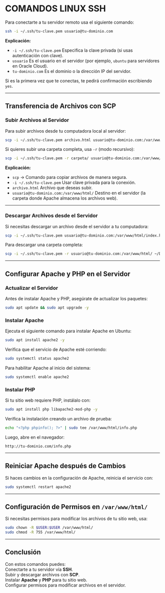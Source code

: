 # COMANDOS LINUX SSH

Para conectarte a tu servidor remoto usa el siguiente comando:  

```bash
ssh -i ~/.ssh/tu-clave.pem usuario@tu-dominio.com
```

 **Explicación:**  
- `-i ~/.ssh/tu-clave.pem`  Especifica la clave privada (si usas autenticación con clave).  
- `usuario`  Es el usuario en el servidor (por ejemplo, `ubuntu` para servidores en Oracle Cloud).  
- `tu-dominio.com`  Es el dominio o la dirección IP del servidor.  

Si es la primera vez que te conectas, te pedirá confirmación escribiendo `yes`.  

---

##  Transferencia de Archivos con SCP  

###  Subir Archivos al Servidor  

Para subir archivos desde tu computadora local al servidor:  

```bash
scp -i ~/.ssh/tu-clave.pem archivo.html usuario@tu-dominio.com:/var/www/html/
```

Si quieres subir una carpeta completa, usa `-r` (modo recursivo):  

```bash
scp -i ~/.ssh/tu-clave.pem -r carpeta/ usuario@tu-dominio.com:/var/www/html/
```

 **Explicación:**  
- `scp` → Comando para copiar archivos de manera segura.  
- `-i ~/.ssh/tu-clave.pem` Usar clave privada para la conexión.  
- `archivo.html` Archivo que deseas subir.  
- `usuario@tu-dominio.com:/var/www/html/`  Destino en el servidor (la carpeta donde Apache almacena los archivos web).  

---

###  Descargar Archivos desde el Servidor  

Si necesitas descargar un archivo desde el servidor a tu computadora:  

```bash
scp -i ~/.ssh/tu-clave.pem usuario@tu-dominio.com:/var/www/html/index.html ~/Descargas/
```

Para descargar una carpeta completa:  

```bash
scp -i ~/.ssh/tu-clave.pem -r usuario@tu-dominio.com:/var/www/html/ ~/Descargas/
```

---

## Configurar Apache y PHP en el Servidor  

### Actualizar el Servidor  

Antes de instalar Apache y PHP, asegúrate de actualizar los paquetes:  

```bash
sudo apt update && sudo apt upgrade -y
```

###  Instalar Apache  

Ejecuta el siguiente comando para instalar Apache en Ubuntu:  

```bash
sudo apt install apache2 -y
```

Verifica que el servicio de Apache esté corriendo:  

```bash
sudo systemctl status apache2
```

Para habilitar Apache al inicio del sistema:  

```bash
sudo systemctl enable apache2
```

###  Instalar PHP  

Si tu sitio web requiere PHP, instálalo con:  

```bash
sudo apt install php libapache2-mod-php -y
```

Verifica la instalación creando un archivo de prueba:  

```bash
echo "<?php phpinfo(); ?>" | sudo tee /var/www/html/info.php
```

Luego, abre en el navegador:  

```
http://tu-dominio.com/info.php
```

---

##  Reiniciar Apache después de Cambios  

Si haces cambios en la configuración de Apache, reinicia el servicio con:  

```bash
sudo systemctl restart apache2
```

---

##  Configuración de Permisos en `/var/www/html/`  

Si necesitas permisos para modificar los archivos de tu sitio web, usa:  

```bash
sudo chown -R $USER:$USER /var/www/html/
sudo chmod -R 755 /var/www/html/
```

---

## Conclusión  

Con estos comandos puedes:  
 Conectarte a tu servidor vía **SSH**.  
Subir y descargar archivos con **SCP**.  
Instalar **Apache** y **PHP** para tu sitio web.  
Configurar permisos para modificar archivos en el servidor.  
